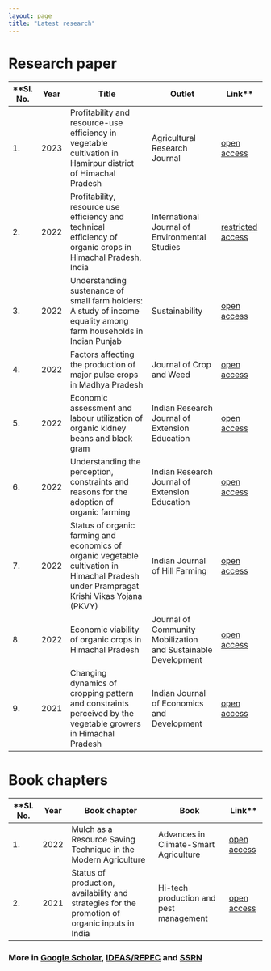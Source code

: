 ```yaml
---
layout: page
title: "Latest research"
---
```

# Research paper #

**Sl. No.| Year | Title | Outlet | Link**
----------| ------- | -------- | --------- | --------
1. | 2023 | Profitability and resource-use efficiency in vegetable cultivation in Hamirpur district of Himachal Pradesh| Agricultural Research Journal|[open access](https://www.indianjournals.com/ijor.aspx?target=ijor:jre&volume=60&issue=4&article=019&type=pdf)
2. | 2022 | Profitability, resource use efficiency and technical efficiency of organic crops in Himachal Pradesh, India | International Journal of Environmental Studies| [restricted access](https://www.tandfonline.com/doi/full/10.1080/00207233.2022.2037337)
3. | 2022 | Understanding sustenance of small farm holders: A study of income equality among farm households in Indian Punjab | Sustainability | [open access](https://www.mdpi.com/2071-1050/14/20/13438)
4. | 2022 | Factors affecting the production of major pulse crops in Madhya Pradesh | Journal of Crop and Weed| [open access](https://www.cropandweed.com/archives/2022/vol18issue3/18-3-1.pdf)
5. | 2022 |Economic assessment and labour utilization of organic kidney beans and black gram | Indian Research Journal of Extension Education | [open access](https://seea.org.in/uploads/pdf/2022-70-44-50.pdf)
6. | 2022 | Understanding the perception, constraints and reasons for the adoption of organic farming | Indian Research Journal of Extension Education |[open access](https://seea.org.in/uploads/pdf/2022-73-110-117.pdf)
7. | 2022 | Status of organic farming and economics of organic vegetable cultivation in Himachal Pradesh under Prampragat Krishi Vikas Yojana (PKVY) | Indian Journal of Hill Farming | [open access](http://www.icarneh.ernet.in/IAHF/volume_35%20issue%201%20June%202022/17..pdf)
8. | 2022 |  Economic viability of organic crops in Himachal Pradesh | Journal of Community Mobilization and Sustainable Development | [open access](https://www.indianjournals.com/ijor.aspx?target=ijor:jcmsd&volume=17&issue=1&article=011&type=pdf)
9. | 2021 | Changing dynamics of cropping pattern and constraints perceived by the vegetable growers in Himachal Pradesh | Indian Journal of Economics and Development |[open access](https://www.researchgate.net/publication/372907571_Changing_Dynamics_of_Cropping_Pattern_and_Constraints_Perceived_by_the_Vegetable_Growers_in_Himachal_Pradesh)


# Book chapters #

**Sl. No.| Year | Book chapter | Book | Link**
----------| ------- | -------- | --------- | --------
1. | 2022 | Mulch as a Resource Saving Technique in the Modern Agriculture | Advances in Climate-Smart Agriculture | [open access]()
2. | 2021 | Status of production, availability and strategies for the promotion of organic inputs in India | Hi-tech production and pest management |[open access]()


### More in [Google Scholar](https://scholar.google.com/citations?user=2th48MoAAAAJ&hl=en), [IDEAS/REPEC](https://ideas.repec.org/f/psi1088.html) and [SSRN](https://privpapers.ssrn.com/sol3/cf_dev/AbsByAuth.cfm?per_id=470) ###
